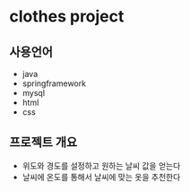# clothes project

<h2> 사용언어 </h2>

* java
* springframework
* mysql
* html
* css

<h2> 프로젝트 개요</h2>

* 위도와 경도를 설정하고 원하는 날씨 값을 얻는다
* 날씨에 온도를 통해서 날씨에 맞는 옷을 추천한다

